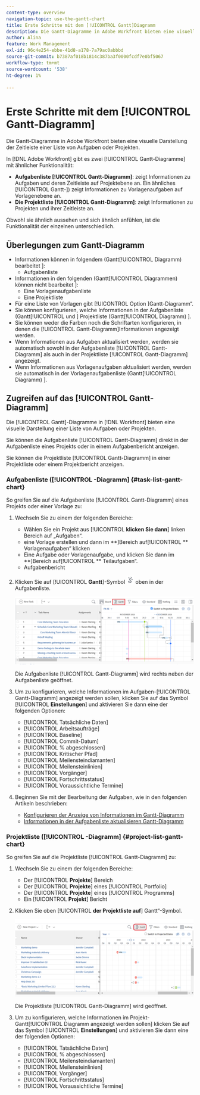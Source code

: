 ```yaml
---
content-type: overview
navigation-topic: use-the-gantt-chart
title: Erste Schritte mit dem [!UICONTROL Gantt]Diagramm
description: Die Gantt-Diagramme in Adobe Workfront bieten eine visuelle Darstellung der Zeitleiste einer Liste von Aufgaben oder Projekten.
author: Alina
feature: Work Management
exl-id: 96c4e254-ebbe-41d8-a178-7a79ac0abbbd
source-git-commit: b7387af018b1814c387ba3f0000fcdf7e0bf5067
workflow-type: tm+mt
source-wordcount: '538'
ht-degree: 1%

---
```


# Erste Schritte mit dem [!UICONTROL Gantt-Diagramm]

<!-- Audited: 01/2024 -->

Die Gantt-Diagramme in Adobe Workfront bieten eine visuelle Darstellung der Zeitleiste einer Liste von Aufgaben oder Projekten.

In [!DNL Adobe Workfront] gibt es zwei [!UICONTROL Gantt-Diagramme] mit ähnlicher Funktionalität:

* **Aufgabenliste [!UICONTROL Gantt-Diagramm]**: zeigt Informationen zu Aufgaben und deren Zeitleiste auf Projektebene an. Ein ähnliches [!UICONTROL Gantt-]) zeigt Informationen zu Vorlagenaufgaben auf Vorlagenebene an.
* **Die Projektliste [!UICONTROL Gantt-Diagramm]**: zeigt Informationen zu Projekten und ihrer Zeitleiste an.

Obwohl sie ähnlich aussehen und sich ähnlich anfühlen, ist die Funktionalität der einzelnen unterschiedlich.

## Überlegungen zum Gantt-Diagramm

* Informationen können in folgendem (Gantt[!UICONTROL Diagramm) bearbeitet ]:
   * Aufgabenliste
* Informationen in den folgenden (Gantt[!UICONTROL Diagrammen) können nicht bearbeitet ]:
   * Eine Vorlagenaufgabenliste
   * Eine Projektliste
* Für eine Liste von Vorlagen gibt [!UICONTROL  Option ]Gantt-Diagramm“.
* Sie können konfigurieren, welche Informationen in der Aufgabenliste (Gantt[!UICONTROL  und ] Projektliste (Gantt[!UICONTROL Diagramm) ].
* Sie können weder die Farben noch die Schriftarten konfigurieren, in denen die [!UICONTROL Gantt-Diagramm]Informationen angezeigt werden.
* Wenn Informationen aus Aufgaben aktualisiert werden, werden sie automatisch sowohl in der Aufgabenliste [!UICONTROL Gantt-Diagramm] als auch in der Projektliste [!UICONTROL Gantt-Diagramm] angezeigt.
* Wenn Informationen aus Vorlagenaufgaben aktualisiert werden, werden sie automatisch in der Vorlagenaufgabenliste (Gantt[!UICONTROL Diagramm) ].

## Zugreifen auf das [!UICONTROL Gantt-Diagramm]

Die [!UICONTROL Gantt]-Diagramme in [!DNL Workfront] bieten eine visuelle Darstellung einer Liste von Aufgaben oder Projekten.

Sie können die Aufgabenliste [!UICONTROL Gantt-Diagramm] direkt in der Aufgabenliste eines Projekts oder in einem Aufgabenbericht anzeigen.

Sie können die Projektliste [!UICONTROL Gantt-Diagramm] in einer Projektliste oder einem Projektbericht anzeigen.

### Aufgabenliste ([!UICONTROL -Diagramm] {#task-list-gantt-chart}

<!--The task list [!UICONTROL Gantt Chart] is accessible in the following areas:

* In a Project

   * [!UICONTROL Tasks] section
   * [!UICONTROL Subtasks] section of a task

* In a [!UICONTROL Template]

* In a [!UICONTROL Task] report-->

So greifen Sie auf die Aufgabenliste [!UICONTROL Gantt-Diagramm] eines Projekts oder einer Vorlage zu:

1. Wechseln Sie zu einem der folgenden Bereiche:

   * Wählen Sie ein Projekt aus [!UICONTROL **klicken Sie dann**] linken Bereich auf „Aufgaben“.
   * eine Vorlage erstellen und dann im **]Bereich auf[!UICONTROL ** Vorlagenaufgaben“ klicken
   * Eine Aufgabe oder Vorlagenaufgabe, und klicken Sie dann im **]Bereich auf[!UICONTROL ** Teilaufgaben“.
   * Aufgabenbericht

1. Klicken Sie auf [!UICONTROL **Gantt**]-Symbol ![Gantt](assets/gantt-icon-nwe.png) oben in der Aufgabenliste.

   ![Aufgabenliste - Gantt](assets/task-list-gantt.png)

   Die Aufgabenliste [!UICONTROL Gantt-Diagramm] wird rechts neben der Aufgabenliste geöffnet.

1. Um zu konfigurieren, welche Informationen im Aufgaben-[!UICONTROL Gantt-Diagramm] angezeigt werden sollen, klicken Sie auf das Symbol [!UICONTROL **Einstellungen**] und aktivieren Sie dann eine der folgenden Optionen:

   * [!UICONTROL Tatsächliche Daten]
   * [!UICONTROL Arbeitsaufträge]
   * [!UICONTROL Baseline]
   * [!UICONTROL Commit-Datum]
   * [!UICONTROL % abgeschlossen]
   * [!UICONTROL Kritischer Pfad]
   * [!UICONTROL Meilensteindiamanten]
   * [!UICONTROL Meilensteinlinien]
   * [!UICONTROL Vorgänger]
   * [!UICONTROL Fortschrittsstatus]
   * [!UICONTROL Voraussichtliche Termine]

1. Beginnen Sie mit der Bearbeitung der Aufgaben, wie in den folgenden Artikeln beschrieben:

   * [Konfigurieren der Anzeige von Informationen im Gantt-Diagramm](../use-the-gantt-chart/configure-info-on-gantt-chart.md)
   * [Informationen in der Aufgabenliste aktualisieren Gantt-Diagramm](../use-the-gantt-chart/update-info-task-list-gantt.md)

### Projektliste ([!UICONTROL -Diagramm] {#project-list-gantt-chart}

<!--The project list [!UICONTROL Gantt Chart] is accessible in the following areas:

* In the [!UICONTROL Projects] area
* In the [!UICONTROL Projects] section of a [!UICONTROL Portfolio]
* In the [!UICONTROL Projects] section of a [!UICONTROL Program]
* In a [!UICONTROL Project] report-->

So greifen Sie auf die Projektliste [!UICONTROL Gantt-Diagramm] zu:

1. Wechseln Sie zu einem der folgenden Bereiche:

   * Der [!UICONTROL **Projekte**] Bereich
   * Der [!UICONTROL **Projekte**] eines [!UICONTROL Portfolio]
   * Der [!UICONTROL **Projekte**] eines [!UICONTROL Programms]
   * Ein [!UICONTROL **Projekt**] Bericht

1. Klicken Sie oben [!UICONTROL **der Projektliste auf**] Gantt“-Symbol.

   ![Projektliste Gantt](assets/project-list-gantt.png)

   Die Projektliste [!UICONTROL Gantt-Diagramm] wird geöffnet.

1. Um zu konfigurieren, welche Informationen im Projekt-Gantt[!UICONTROL Diagramm angezeigt werden sollen] klicken Sie auf das Symbol [!UICONTROL **Einstellungen**] und aktivieren Sie dann eine der folgenden Optionen:

   * [!UICONTROL Tatsächliche Daten]
   * [!UICONTROL % abgeschlossen]
   * [!UICONTROL Meilensteindiamanten]
   * [!UICONTROL Meilensteinlinien]
   * [!UICONTROL Vorgänger]
   * [!UICONTROL Fortschrittsstatus]
   * [!UICONTROL Voraussichtliche Termine]
